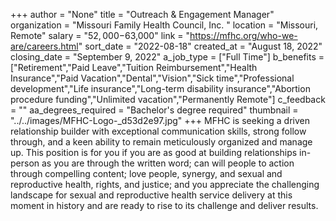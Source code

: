 +++
author = "None"
title = "Outreach & Engagement Manager"
organization = "Missouri Family Health Council, Inc. "
location = "Missouri, Remote"
salary = "$52,000-$63,000"
link = "https://mfhc.org/who-we-are/careers.html"
sort_date = "2022-08-18"
created_at = "August 18, 2022"
closing_date = "September 9, 2022"
a_job_type = ["Full Time"]
b_benefits = ["Retirement","Paid Leave","Tuition Reimbursement","Health Insurance","Paid Vacation","Dental","Vision","Sick time","Professional development","Life insurance","Long-term disability insurance","Abortion procedure funding","Unlimited vacation","Permanently Remote"]
c_feedback = ""
aa_degrees_required = "Bachelor's degree required"
thumbnail = "../../images/MFHC-Logo-_d53d2e97.jpg"
+++
MFHC is seeking a driven relationship builder with exceptional communication skills, strong follow through, and a keen ability to remain meticulously organized and manage up. This position is for you if you are as good at building relationships in-person as you are through the written word; can will people to action through compelling content; love people, synergy, and sexual and reproductive health, rights, and justice; and you appreciate the challenging landscape for sexual and reproductive health service delivery at this moment in history and are ready to rise to its challenge and deliver results. 